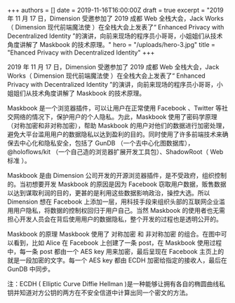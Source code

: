 +++
authors = []
date = 2019-11-16T16:00:00Z
draft = true
excerpt = "2019 年 11 月 17 日，Dimension 受邀参加了 2019 成都 Web 全栈大会，Jack Works（ Dimension 现代前端魔法使 ）在全栈大会上发表了“ Enhanced Privacy with Decentralized Identity ”的演讲，向前来现场的程序员小哥哥，小姐姐们从技术角度讲解了 Maskbook 的技术原理。"
hero = "/uploads/hero-3.jpg"
title = "Ehanced Privacy with Decentralized Identity"
+++

2019 年 11 月 17 日，Dimension 受邀参加了 2019 成都 Web 全栈大会，Jack Works（ Dimension 现代前端魔法使 ）在全栈大会上发表了“ Enhanced Privacy with Decentralized Identity ”的演讲，向前来现场的程序员小哥哥，小姐姐们从技术角度讲解了 Maskbook 的技术原理。

Maskbook 是一个浏览器插件，可以让用户在正常使用 Facebook 、Twitter 等社交网络的情况下，保护用户的个人隐私。为此，Maskbook 使用了密码学原理（对称加密和非对称加密），帮助 Maskbook 的用户对他们的数据进行加密处理，避免大平台滥用用户的数据隐私以达到盈利的目的。同时使用了许多前端技术来确保去中心化和隐私安全，包括了 GunDB （一个去中心化图数据库），@holoflows/kit （一个自己造的浏览器扩展开发工具包）、ShadowRoot（ Web 标准 ）。

Maskbook 是由 Dimension 公司开发的开源浏览器插件，是不受政府，组织控制的。当初想要开发 Maskbook 的原因是因为 Facebook 窃取用户数据，贩售数据以达到谋取利润的目的，更甚的是利用这些数据影响政治，操控大选。所以 Dimension 想在 Facebook 上添加一层，用科技手段来组织头部的互联网企业滥用用户隐私，将数据的控制权回归于用户自己。当然 Maskbook 的使用者也无需担心开发人员会在背后使用用户的数据隐私，整个开发的过程也是透明公开的。

Maskbook 的原理 Maskbook 使用了 对称加密 和 非对称加密 的组合。在图中可以看到，比如 Alice 在 Facebook 上创建了一条 post，在 Maskbook 使用过程中，每一条 post 都由一个 AES key 用来加密，最后呈现在 Facebook 主页上的就是一段加密的文字。每一个 AES key 都由 ECDH 加密给指定的接收人，最后在 GunDB 中同步。

注：ECDH ( Elliptic Curve Diffie Hellman )是一种能够让拥有各自的椭圆曲线私钥并知道对方公钥的两方在不安全信道中计算出同一个密文的方法。
